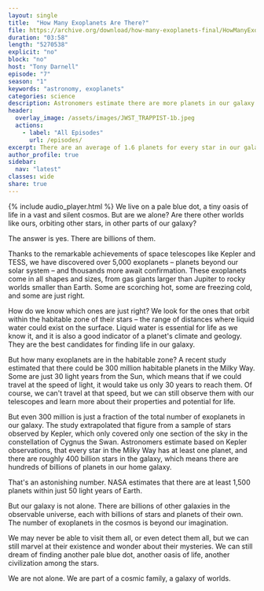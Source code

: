 ```yaml
---
layout: single
title:  "How Many Exoplanets Are There?"
file: https://archive.org/download/how-many-exoplanets-final/HowManyExoplanets_final.mp3
duration: "03:58"
length: "5270538"
explicit: "no"
block: "no"
host: "Tony Darnell"
episode: "7"
season: "1"
keywords: "astronomy, exoplanets"
categories: science
description: Astronomers estimate there are more planets in our galaxy than there are stars.  Just how many is that?  Are we likely to travel to them?
header:
  overlay_image: /assets/images/JWST_TRAPPIST-1b.jpeg
  actions:
    - label: "All Episodes"
      url: /episodes/ 
excerpt: There are an average of 1.6 planets for every star in our galaxy
author_profile: true
sidebar: 
  nav: "latest"
classes: wide
share: true
---
```


{% include audio_player.html %} 
We live on a pale blue dot, a tiny oasis of life in a vast and silent cosmos. But are we alone? Are there other worlds like ours, orbiting other stars, in other parts of our galaxy?

The answer is yes. There are billions of them.

Thanks to the remarkable achievements of space telescopes like Kepler and TESS, we have discovered over 5,000 exoplanets – planets beyond our solar system – and thousands more await confirmation. These exoplanets come in all shapes and sizes, from gas giants larger than Jupiter to rocky worlds smaller than Earth. Some are scorching hot, some are freezing cold, and some are just right.

How do we know which ones are just right? We look for the ones that orbit within the habitable zone of their stars – the range of distances where liquid water could exist on the surface. Liquid water is essential for life as we know it, and it is also a good indicator of a planet's climate and geology.  They are the best candidates for finding life in our galaxy.

But how many exoplanets are in the habitable zone? A recent study estimated that there could be 300 million habitable planets in the Milky Way. Some are just 30 light years from the Sun, which means that if we could travel at the speed of light, it would take us only 30 years to reach them. Of course, we can't travel at that speed, but we can still observe them with our telescopes and learn more about their properties and potential for life.

But even 300 million is just a fraction of the total number of exoplanets in our galaxy. The study extrapolated that figure from a sample of stars observed by Kepler, which only covered only one section of the sky in the constellation of Cygnus the Swan.  Astronomers estimate based on Kepler observations, that every star in the Milky Way has at least one planet, and there are roughly 400 billion stars in the galaxy, which means there are hundreds of billions of planets in our home galaxy.

That's an astonishing number. NASA estimates that there are at least 1,500 planets within just 50 light years of Earth.

But our galaxy is not alone. There are billions of other galaxies in the observable universe, each with billions of stars and planets of their own. The number of exoplanets in the cosmos is beyond our imagination.

We may never be able to visit them all, or even detect them all, but we can still marvel at their existence and wonder about their mysteries. We can still dream of finding another pale blue dot, another oasis of life, another civilization among the stars.

We are not alone. We are part of a cosmic family, a galaxy of worlds.
